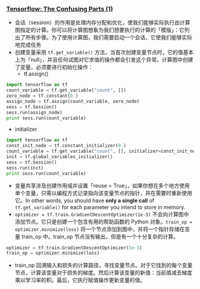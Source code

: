 ### [Tensorflow: The Confusing Parts (1)](https://jacobbuckman.com/post/tensorflow-the-confusing-parts-1/)
- 会话（session）的作用是处理内存分配和优化，使我们能够实际执行由计算图指定的计算。你可以将计算图想象为我们想要执行的计算的「模版」：它列出了所有步骤。为了使用计算图，我们需要启动一个会话，它使我们能够实际地完成任务
- 创建变量采用 `tf.get_variable()` 方法，当首次创建变量节点时，它的值基本上为「null」，并且任何试图对它求值的操作都会引发这个异常。计算图中创建了变量，必须要进行初始化操作：
  - tf.assign()
```python
import tensorflow as tf
count_variable = tf.get_variable("count", [])
zero_node = tf.constant(0.)
assign_node = tf.assign(count_variable, zero_node)
sess = tf.Session()
sess.run(assign_node)
print sess.run(count_variable)
```
 - initializer
```python
import tensorflow as tf
const_init_node = tf.constant_initializer(0.)
count_variable = tf.get_variable("count", [], initializer=const_init_node)
init = tf.global_variables_initializer()
sess = tf.Session()
sess.run(init)
print sess.run(count_variable)
```
- 变量共享涉及创建作用域并设置「reuse = True」，如果你想在多个地方使用单个变量，只需以编程方式记录指向该变量节点的指针，并在需要时重新使用它。In other words, you should have **only a single call** of `tf.get_variable()` for each parameter you intend to store in memory.
- `optimizer = tf.train.GradientDescentOptimizer(1e-3)` 不会向计算图中添加节点。它只是创建一个包含有用的帮助函数的 Python 对象。`train_op = optimizer.minimize(loss)` 将一个节点添加到图中，并将一个指针存储在变量 train_op 中。train_op 节点没有输出，但是有一个十分复杂的计算。
```Python
optimizer = tf.train.GradientDescentOptimizer(1e-3)
train_op = optimizer.minimize(loss)
```
- train_op 回溯输入和损失的计算路径，寻找变量节点。对于它找到的每个变量节点，计算该变量对于损失的梯度。然后计算该变量的新值：当前值减去梯度乘以学习率的积。最后，它执行赋值操作更新变量的值。
